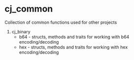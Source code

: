# cj_common

Collection of common functions used for other projects

1. cj_binary
    * b64 - structs, methods and traits for working with b64 encoding/decoding
    * hex - structs, methods and traits for working with hex encoding/decoding
